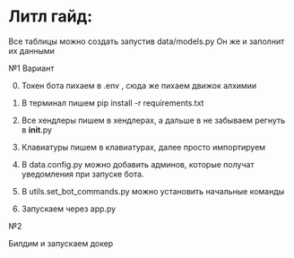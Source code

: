 # Литл гайд:

Все таблицы можно создать запустив data/models.py
Он же и заполнит их данными

№1 Вариант

0) Токен бота пихаем в .env , сюда же пихаем движок алхимии

1) В терминал пишем pip install -r requirements.txt

2) Все хендлеры пишем в хендлерах, а дальше в не забываем регнуть в __init__.py

3) Клавиатуры пишем в клавиатурах, далее просто импортируем

4) В data.config.py можно добавить админов, которые получат уведомления при запуске бота. 

5) В utils.set_bot_commands.py можно установить начальные команды

6) Запускаем через app.py

№2 

Билдим и запускаем докер

